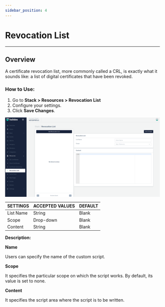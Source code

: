```yaml
---
sidebar_position: 4
---
```


# Revocation List 

---

## Overview

A certificate revocation list, more commonly called a CRL, is exactly what it sounds like: a list of digital certificates that have been revoked.

### How to Use:

1. Go to **Stack > Resources > Revocation List**
2. Configure your settings. 
3. Click **Save Changes**. 

![revocation_list](/img/platform/v7/docs/revocation_list_newui.png)


| SETTINGS    | ACCEPTED VALUES | DEFAULT |
|-------------|-----------------|---------|
| List Name        | String          | Blank   |
| Scope       | Drop-down       | Blank   |
| Content | String          | Blank   |


**Description:**

**Name**

Users can specify the name of the custom script.

**Scope**

It specifies the particular scope on which the script works. By default, its value is set to none.

**Content**

It specifies the script area where the script is to be written.
